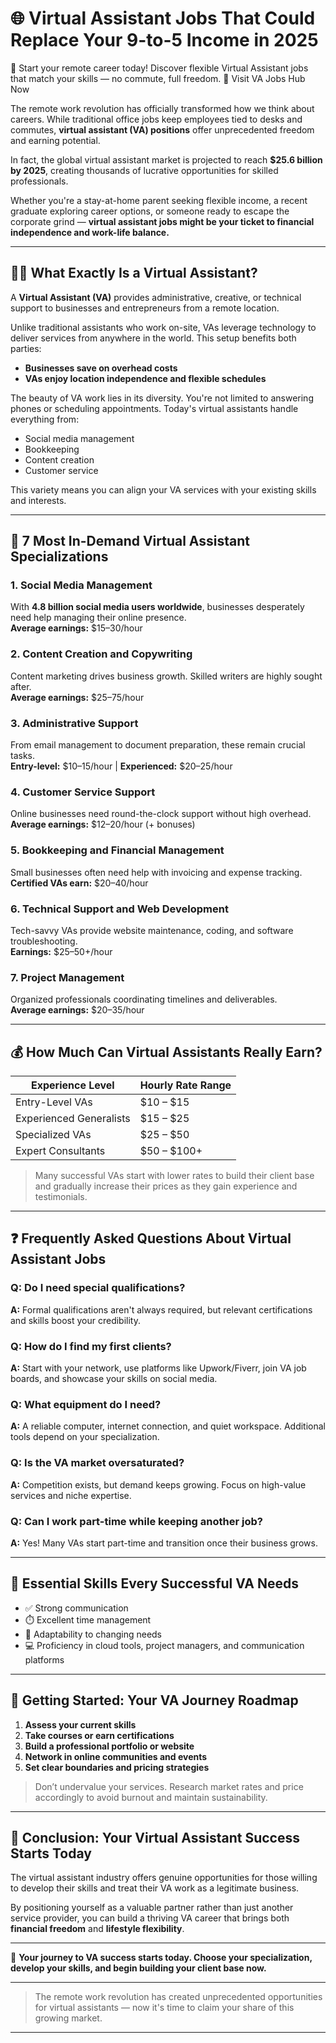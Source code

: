 # 🌐 Virtual Assistant Jobs That Could Replace Your 9-to-5 Income in 2025

🚀 Start your remote career today! Discover flexible Virtual Assistant jobs that match your skills — no commute, full freedom. 💼 Visit VA Jobs Hub Now

The remote work revolution has officially transformed how we think about careers. While traditional office jobs keep employees tied to desks and commutes, **virtual assistant (VA) positions** offer unprecedented freedom and earning potential.

In fact, the global virtual assistant market is projected to reach **$25.6 billion by 2025**, creating thousands of lucrative opportunities for skilled professionals.

Whether you're a stay-at-home parent seeking flexible income, a recent graduate exploring career options, or someone ready to escape the corporate grind — **virtual assistant jobs might be your ticket to financial independence and work-life balance.**

---

## 🧑‍💻 What Exactly Is a Virtual Assistant?

A **Virtual Assistant (VA)** provides administrative, creative, or technical support to businesses and entrepreneurs from a remote location.

Unlike traditional assistants who work on-site, VAs leverage technology to deliver services from anywhere in the world. This setup benefits both parties:

- **Businesses save on overhead costs**
- **VAs enjoy location independence and flexible schedules**

The beauty of VA work lies in its diversity. You're not limited to answering phones or scheduling appointments. Today's virtual assistants handle everything from:

- Social media management
- Bookkeeping
- Content creation
- Customer service

This variety means you can align your VA services with your existing skills and interests.

---

## 💼 7 Most In-Demand Virtual Assistant Specializations

### 1. **Social Media Management**
With **4.8 billion social media users worldwide**, businesses desperately need help managing their online presence.  
**Average earnings:** $15–30/hour

### 2. **Content Creation and Copywriting**
Content marketing drives business growth. Skilled writers are highly sought after.  
**Average earnings:** $25–75/hour

### 3. **Administrative Support**
From email management to document preparation, these remain crucial tasks.  
**Entry-level:** $10–15/hour | **Experienced:** $20–25/hour

### 4. **Customer Service Support**
Online businesses need round-the-clock support without high overhead.  
**Average earnings:** $12–20/hour (+ bonuses)

### 5. **Bookkeeping and Financial Management**
Small businesses often need help with invoicing and expense tracking.  
**Certified VAs earn:** $20–40/hour

### 6. **Technical Support and Web Development**
Tech-savvy VAs provide website maintenance, coding, and software troubleshooting.  
**Earnings:** $25–50+/hour

### 7. **Project Management**
Organized professionals coordinating timelines and deliverables.  
**Average earnings:** $20–35/hour

---

## 💰 How Much Can Virtual Assistants Really Earn?

| Experience Level       | Hourly Rate Range |
|------------------------|-------------------|
| Entry-Level VAs        | $10 – $15         |
| Experienced Generalists| $15 – $25         |
| Specialized VAs        | $25 – $50         |
| Expert Consultants     | $50 – $100+       |

> Many successful VAs start with lower rates to build their client base and gradually increase their prices as they gain experience and testimonials.

---

## ❓ Frequently Asked Questions About Virtual Assistant Jobs

### Q: Do I need special qualifications?
**A:** Formal qualifications aren't always required, but relevant certifications and skills boost your credibility.

### Q: How do I find my first clients?
**A:** Start with your network, use platforms like Upwork/Fiverr, join VA job boards, and showcase your skills on social media.

### Q: What equipment do I need?
**A:** A reliable computer, internet connection, and quiet workspace. Additional tools depend on your specialization.

### Q: Is the VA market oversaturated?
**A:** Competition exists, but demand keeps growing. Focus on high-value services and niche expertise.

### Q: Can I work part-time while keeping another job?
**A:** Yes! Many VAs start part-time and transition once their business grows.

---

## 🔑 Essential Skills Every Successful VA Needs

- ✅ Strong communication
- ⏱️ Excellent time management
- 🔁 Adaptability to changing needs
- 💻 Proficiency in cloud tools, project managers, and communication platforms

---

## 🚀 Getting Started: Your VA Journey Roadmap

1. **Assess your current skills**
2. **Take courses or earn certifications**
3. **Build a professional portfolio or website**
4. **Network in online communities and events**
5. **Set clear boundaries and pricing strategies**

> Don’t undervalue your services. Research market rates and price accordingly to avoid burnout and maintain sustainability.

---

## 🎯 Conclusion: Your Virtual Assistant Success Starts Today

The virtual assistant industry offers genuine opportunities for those willing to develop their skills and treat their VA work as a legitimate business.

By positioning yourself as a valuable partner rather than just another service provider, you can build a thriving VA career that brings both **financial freedom** and **lifestyle flexibility**.

---

🚀 **Your journey to VA success starts today. Choose your specialization, develop your skills, and begin building your client base now.**

---

> The remote work revolution has created unprecedented opportunities for virtual assistants — now it's time to claim your share of this growing market.

---

